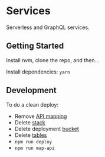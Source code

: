 # Services

Serverless and GraphQL services.

## Getting Started

Install nvm, clone the repo, and then...

Install dependencies: `yarn`  

## Development

To do a clean deploy:

- Remove [API mapping](https://us-west-2.console.aws.amazon.com/apigateway/home?region=us-west-2#/custom-domain-names/api.watchtowr.io)
- Delete [stack](https://us-west-2.console.aws.amazon.com/cloudformation/home?region=us-west-2#/stacks?filter=active&tab=events)
- Delete deployment [bucket](https://console.aws.amazon.com/s3/home?region=us-west-2)
- Delete [tables](https://us-west-2.console.aws.amazon.com/dynamodb/home?region=us-west-2)
- `npm run deploy`
- `npm run map-api`
